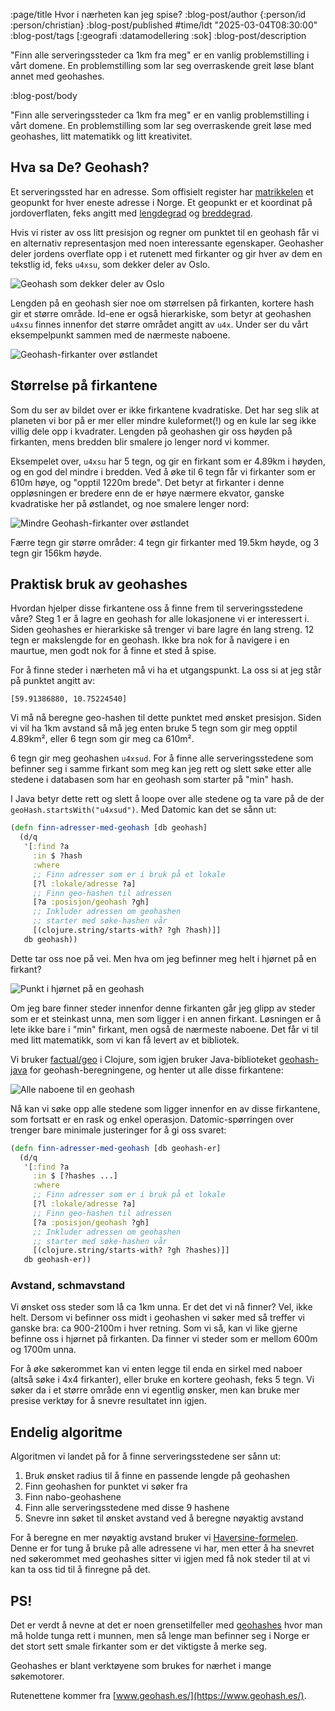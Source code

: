 :page/title Hvor i nærheten kan jeg spise?
:blog-post/author {:person/id :person/christian}
:blog-post/published #time/ldt "2025-03-04T08:30:00"
:blog-post/tags [:geografi :datamodellering :sok]
:blog-post/description

"Finn alle serveringssteder ca 1km fra meg" er en vanlig problemstilling i vårt
domene. En problemstilling som lar seg overraskende greit løse blant annet med
geohashes.

:blog-post/body

"Finn alle serveringssteder ca 1km fra meg" er en vanlig problemstilling i vårt
domene. En problemstilling som lar seg overraskende greit løse med geohashes,
litt matematikk og litt kreativitet.

## Hva sa De? Geohash?

Et serveringssted har en adresse. Som offisielt register har
[matrikkelen](https://www.kartverket.no/eiendom/eiendomsgrenser/matrikkelen-norgeseiendomsregister)
et geopunkt for hver eneste adresse i Norge. Et geopunkt er et koordinat på
jordoverflaten, feks angitt med [lengdegrad](https://snl.no/lengdegrad) og
[breddegrad](https://snl.no/breddegrad).

Hvis vi rister av oss litt presisjon og regner om punktet til en geohash får vi
en alternativ representasjon med noen interessante egenskaper. Geohasher deler
jordens overflate opp i et rutenett med firkanter og gir hver av dem en tekstlig
id, feks `u4xsu`, som dekker deler av Oslo.

<img class="img" src="/images/geohash-u4xsu.png" alt="Geohash som dekker deler av Oslo">

Lengden på en geohash sier noe om størrelsen på firkanten, kortere hash gir et
større område. Id-ene er også hierarkiske, som betyr at geohashen `u4xsu` finnes
innenfor det større området angitt av `u4x`. Under ser du vårt eksempelpunkt
sammen med de nærmeste naboene.

<img class="img" src="/images/geohash-grid.png" alt="Geohash-firkanter over østlandet">

## Størrelse på firkantene

Som du ser av bildet over er ikke firkantene kvadratiske. Det har seg
slik at planeten vi bor på er mer eller mindre kuleformet(!) og en kule lar seg
ikke villig dele opp i kvadrater. Lengden på geohashen gir oss høyden på
firkanten, mens bredden blir smalere jo lenger nord vi kommer.

Eksempelet over, `u4xsu` har 5 tegn, og gir en firkant som er 4.89km i høyden,
og en god del mindre i bredden. Ved å øke til 6 tegn får vi firkanter som er 610m
høye, og "opptil 1220m brede". Det betyr at firkanter i denne oppløsningen er
bredere enn de er høye nærmere ekvator, ganske kvadratiske her på østlandet, og
noe smalere lenger nord:

<img class="img" src="/images/geohash-grid2.png" alt="Mindre Geohash-firkanter over østlandet">

Færre tegn gir større områder: 4 tegn gir firkanter med 19.5km høyde, og 3 tegn
gir 156km høyde.

## Praktisk bruk av geohashes

Hvordan hjelper disse firkantene oss å finne frem til serveringsstedene våre?
Steg 1 er å lagre en geohash for alle lokasjonene vi er interessert i. Siden
geohashes er hierarkiske så trenger vi bare lagre én lang streng. 12 tegn er
makslengde for en geohash. Ikke bra nok for å navigere i en maurtue, men godt
nok for å finne et sted å spise.

For å finne steder i nærheten må vi ha et utgangspunkt. La oss si at jeg står på
punktet angitt av:

```
[59.91386880, 10.75224540]
```

Vi må nå beregne geo-hashen til dette punktet med ønsket presisjon. Siden vi vil
ha 1km avstand så må jeg enten bruke 5 tegn som gir meg opptil 4.89km², eller 6
tegn som gir meg ca 610m².

6 tegn gir meg geohashen `u4xsud`. For å finne alle serveringsstedene som
befinner seg i samme firkant som meg kan jeg rett og slett søke etter alle
stedene i databasen som har en geohash som starter på "min" hash.

I Java betyr dette rett og slett å loope over alle stedene og ta vare på de der
`geoHash.startsWith("u4xsud")`. Med Datomic kan det se sånn ut:

```clj
(defn finn-adresser-med-geohash [db geohash]
  (d/q
   '[:find ?a
     :in $ ?hash
     :where
     ;; Finn adresser som er i bruk på et lokale
     [?l :lokale/adresse ?a]
     ;; Finn geo-hashen til adressen
     [?a :posisjon/geohash ?gh]
     ;; Inkluder adressen om geohashen
     ;; starter med søke-hashen vår
     [(clojure.string/starts-with? ?gh ?hash)]]
   db geohash))
```

Dette tar oss noe på vei. Men hva om jeg befinner meg helt i hjørnet på en
firkant?

<img class="img" src="/images/geohash-hjorne.png" alt="Punkt i hjørnet på en geohash">

Om jeg bare finner steder innenfor denne firkanten går jeg glipp av steder som
er et steinkast unna, men som ligger i en annen firkant. Løsningen er å lete
ikke bare i "min" firkant, men også de nærmeste naboene. Det får vi til med litt
matematikk, som vi kan få levert av et bibliotek.

Vi bruker [factual/geo](https://github.com/factual/geo) i Clojure, som igjen
bruker Java-biblioteket [geohash-java](https://github.com/kungfoo/geohash-java)
for geohash-beregningene, og henter ut alle disse firkantene:

<img class="img" src="/images/geohash-naboer.png" alt="Alle naboene til en geohash">

Nå kan vi søke opp alle stedene som ligger innenfor en av disse firkantene, som
fortsatt er en rask og enkel operasjon. Datomic-spørringen over trenger bare
minimale justeringer for å gi oss svaret:

```clj
(defn finn-adresser-med-geohash [db geohash-er]
  (d/q
   '[:find ?a
     :in $ [?hashes ...]
     :where
     ;; Finn adresser som er i bruk på et lokale
     [?l :lokale/adresse ?a]
     ;; Finn geo-hashen til adressen
     [?a :posisjon/geohash ?gh]
     ;; Inkluder adressen om geohashen
     ;; starter med søke-hashen vår
     [(clojure.string/starts-with? ?gh ?hashes)]]
   db geohash-er))
```

### Avstand, schmavstand

Vi ønsket oss steder som lå ca 1km unna. Er det det vi nå finner? Vel, ikke
helt. Dersom vi befinner oss midt i geohashen vi søker med så treffer vi ganske
bra: ca 900-2100m i hver retning. Som vi så, kan vi like gjerne befinne oss i
hjørnet på firkanten. Da finner vi steder som er mellom 600m og 1700m unna.

For å øke søkerommet kan vi enten legge til enda en sirkel med naboer (altså
søke i 4x4 firkanter), eller bruke en kortere geohash, feks 5 tegn. Vi søker da
i et større område enn vi egentlig ønsker, men kan bruke mer presise verktøy for
å snevre resultatet inn igjen.

## Endelig algoritme

Algoritmen vi landet på for å finne serveringsstedene ser sånn ut:

1. Bruk ønsket radius til å finne en passende lengde på geohashen
2. Finn geohashen for punktet vi søker fra
3. Finn nabo-geohashene
4. Finn alle serveringsstedene med disse 9 hashene
5. Snevre inn søket til ønsket avstand ved å beregne nøyaktig avstand

For å beregne en mer nøyaktig avstand bruker vi
[Haversine-formelen](https://en.wikipedia.org/wiki/Haversine_formula). Denne er
for tung å bruke på alle adressene vi har, men etter å ha snevret ned søkerommet
med geohashes sitter vi igjen med få nok steder til at vi kan ta oss tid til å
finregne på det.

## PS!

Det er verdt å nevne at det er noen grensetilfeller med
[geohashes](https://en.wikipedia.org/wiki/Geohash) hvor man må holde tunga rett
i munnen, men så lenge man befinner seg i Norge er det stort sett smale
firkanter som er det viktigste å merke seg.

Geohashes er blant verktøyene som brukes for nærhet i mange søkemotorer.

Rutenettene kommer fra [www.geohash.es/](https://www.geohash.es/).
